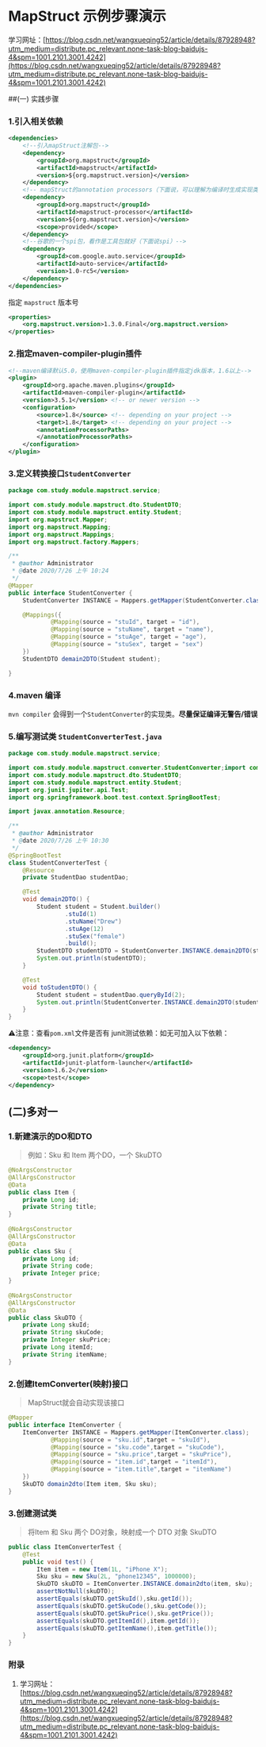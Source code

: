 # MapStruct 示例步骤演示
学习网址：[https://blog.csdn.net/wangxueqing52/article/details/87928948?utm_medium=distribute.pc_relevant.none-task-blog-baidujs-4&spm=1001.2101.3001.4242](https://blog.csdn.net/wangxueqing52/article/details/87928948?utm_medium=distribute.pc_relevant.none-task-blog-baidujs-4&spm=1001.2101.3001.4242)


##(一) 实践步骤
### 1.引入相关依赖
```xml
<dependencies>
    <!--引入mapStruct注解包-->
    <dependency>
        <groupId>org.mapstruct</groupId>
        <artifactId>mapstruct</artifactId>
        <version>${org.mapstruct.version}</version>
    </dependency>
    <!-- mapStruct的annotation processors（下面说，可以理解为编译时生成实现类代码的类）-->
    <dependency>
        <groupId>org.mapstruct</groupId>
        <artifactId>mapstruct-processor</artifactId>
        <version>${org.mapstruct.version}</version>
        <scope>provided</scope>
    </dependency>
    <!--谷歌的一个spi包，看作是工具包就好（下面说spi）-->
    <dependency>
        <groupId>com.google.auto.service</groupId>
        <artifactId>auto-service</artifactId>
        <version>1.0-rc5</version>
    </dependency>
</dependencies>
```
指定 `mapstruct` 版本号
```xml
<properties>
    <org.mapstruct.version>1.3.0.Final</org.mapstruct.version>
</properties>
``` 

### 2.指定maven-compiler-plugin插件
```xml
<!--maven编译默认5.0，使用maven-compiler-plugin插件指定jdk版本，1.6以上-->
<plugin>
    <groupId>org.apache.maven.plugins</groupId>
    <artifactId>maven-compiler-plugin</artifactId>
    <version>3.5.1</version> <!-- or newer version -->
    <configuration>
        <source>1.8</source> <!-- depending on your project -->
        <target>1.8</target> <!-- depending on your project -->
        <annotationProcessorPaths>
        </annotationProcessorPaths>
    </configuration>
</plugin>
```

### 3.定义转换接口`StudentConverter`
```java
package com.study.module.mapstruct.service;

import com.study.module.mapstruct.dto.StudentDTO;
import com.study.module.mapstruct.entity.Student;
import org.mapstruct.Mapper;
import org.mapstruct.Mapping;
import org.mapstruct.Mappings;
import org.mapstruct.factory.Mappers;

/**
 * @author Administrator
 * @date 2020/7/26 上午 10:24
 */
@Mapper
public interface StudentConverter {
    StudentConverter INSTANCE = Mappers.getMapper(StudentConverter.class);

    @Mappings({
            @Mapping(source = "stuId", target = "id"),
            @Mapping(source = "stuName", target = "name"),
            @Mapping(source = "stuAge", target = "age"),
            @Mapping(source = "stuSex", target = "sex")
    })
    StudentDTO demain2DTO(Student student);

}
```

### 4.maven 编译
`mvn compiler` 会得到一个`StudentConverter`的实现类。**尽量保证编译无警告/错误**

### 5.编写测试类 `StudentConverterTest.java`
```java
package com.study.module.mapstruct.service;

import com.study.module.mapstruct.converter.StudentConverter;import com.study.module.mapstruct.dao.StudentDao;
import com.study.module.mapstruct.dto.StudentDTO;
import com.study.module.mapstruct.entity.Student;
import org.junit.jupiter.api.Test;
import org.springframework.boot.test.context.SpringBootTest;

import javax.annotation.Resource;

/**
 * @author Administrator
 * @date 2020/7/26 上午 10:30
 */
@SpringBootTest
class StudentConverterTest {
    @Resource
    private StudentDao studentDao;

    @Test
    void demain2DTO() {
        Student student = Student.builder()
                .stuId(1)
                .stuName("Drew")
                .stuAge(12)
                .stuSex("female")
                .build();
        StudentDTO studentDTO = StudentConverter.INSTANCE.demain2DTO(student);
        System.out.println(studentDTO);
    }

    @Test
    void toStudentDTO() {
        Student student = studentDao.queryById(2);
        System.out.println(StudentConverter.INSTANCE.demain2DTO(student));
    }
}
```
⚠注意：查看`pom.xml`文件是否有 junit测试依赖：如无可加入以下依赖：
```xml
<dependency>
    <groupId>org.junit.platform</groupId>
    <artifactId>junit-platform-launcher</artifactId>
    <version>1.6.2</version>
    <scope>test</scope>
</dependency>
```


## (二)多对一
### 1.新建演示的DO和DTO
> 例如：Sku 和 Item 两个DO，一个 SkuDTO 
>
```java
@NoArgsConstructor
@AllArgsConstructor
@Data
public class Item {
    private Long id;
    private String title;
}
 
@NoArgsConstructor
@AllArgsConstructor
@Data
public class Sku {
    private Long id;
    private String code;
    private Integer price;
}
 
@NoArgsConstructor
@AllArgsConstructor
@Data
public class SkuDTO {
    private Long skuId;
    private String skuCode;
    private Integer skuPrice;
    private Long itemId;
    private String itemName;
}
```
### 2.创建ItemConverter(映射)接口
> MapStruct就会自动实现该接口
```java
@Mapper
public interface ItemConverter {
    ItemConverter INSTANCE = Mappers.getMapper(ItemConverter.class);    @Mappings({
            @Mapping(source = "sku.id",target = "skuId"),
            @Mapping(source = "sku.code",target = "skuCode"),
            @Mapping(source = "sku.price",target = "skuPrice"),
            @Mapping(source = "item.id",target = "itemId"),
            @Mapping(source = "item.title",target = "itemName")
    })
    SkuDTO domain2dto(Item item, Sku sku);
}
```
### 3.创建测试类
> 将Item 和 Sku 两个 DO对象，映射成一个 DTO 对象 SkuDTO
```java
public class ItemConverterTest {
    @Test
    public void test() {
        Item item = new Item(1L, "iPhone X");
        Sku sku = new Sku(2L, "phone12345", 1000000);
        SkuDTO skuDTO = ItemConverter.INSTANCE.domain2dto(item, sku);
        assertNotNull(skuDTO);
        assertEquals(skuDTO.getSkuId(),sku.getId());
        assertEquals(skuDTO.getSkuCode(),sku.getCode());
        assertEquals(skuDTO.getSkuPrice(),sku.getPrice());
        assertEquals(skuDTO.getItemId(),item.getId());
        assertEquals(skuDTO.getItemName(),item.getTitle());
    }
}
```


### 附录
1. 学习网址：[https://blog.csdn.net/wangxueqing52/article/details/87928948?utm_medium=distribute.pc_relevant.none-task-blog-baidujs-4&spm=1001.2101.3001.4242](https://blog.csdn.net/wangxueqing52/article/details/87928948?utm_medium=distribute.pc_relevant.none-task-blog-baidujs-4&spm=1001.2101.3001.4242)


